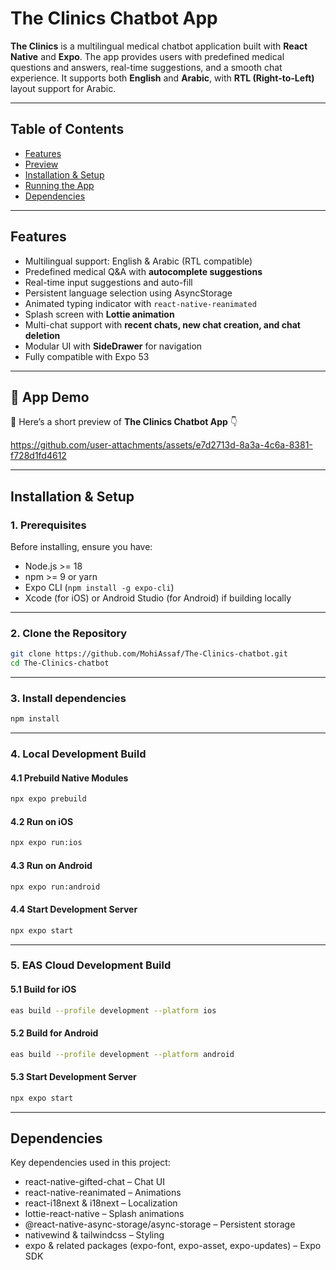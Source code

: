 # The Clinics Chatbot App

**The Clinics** is a multilingual medical chatbot application built with **React Native** and **Expo**. The app provides users with predefined medical questions and answers, real-time suggestions, and a smooth chat experience. It supports both **English** and **Arabic**, with **RTL (Right-to-Left)** layout support for Arabic.

---

## Table of Contents

- [Features](#features)  
- [Preview](#preview)  
- [Installation & Setup](#installation--setup)
- [Running the App](#running-the-app)  
- [Dependencies](#dependencies)  

---

## Features

- Multilingual support: English & Arabic (RTL compatible)  
- Predefined medical Q&A with **autocomplete suggestions**  
- Real-time input suggestions and auto-fill  
- Persistent language selection using AsyncStorage  
- Animated typing indicator with `react-native-reanimated`  
- Splash screen with **Lottie animation**  
- Multi-chat support with **recent chats, new chat creation, and chat deletion**  
- Modular UI with **SideDrawer** for navigation  
- Fully compatible with Expo 53  

---

## 📱 App Demo

🎥 Here’s a short preview of **The Clinics Chatbot App** 👇  

https://github.com/user-attachments/assets/e7d2713d-8a3a-4c6a-8381-f728d1fd4612

---

## Installation & Setup

### 1. Prerequisites
Before installing, ensure you have:
- Node.js >= 18
- npm >= 9 or yarn
- Expo CLI (`npm install -g expo-cli`)
- Xcode (for iOS) or Android Studio (for Android) if building locally

---

### 2. Clone the Repository
```bash
git clone https://github.com/MohiAssaf/The-Clinics-chatbot.git
cd The-Clinics-chatbot
```

---

### 3. Install dependencies

```bash
npm install
```

---

### 4. **Local Development Build**

#### 4.1 Prebuild Native Modules

```bash
npx expo prebuild
```

#### 4.2 Run on iOS

```bash
npx expo run:ios
```

#### 4.3 Run on Android

```bash
npx expo run:android
```

#### 4.4 Start Development Server

```bash
npx expo start
```

---

### 5. **EAS Cloud Development Build**

#### 5.1 Build for iOS

```bash
eas build --profile development --platform ios
```

#### 5.2 Build for Android

```bash
eas build --profile development --platform android
```

#### 5.3 Start Development Server

```bash
npx expo start
```

---

## Dependencies

Key dependencies used in this project:

- react-native-gifted-chat – Chat UI
- react-native-reanimated – Animations
- react-i18next & i18next – Localization
- lottie-react-native – Splash animations
- @react-native-async-storage/async-storage – Persistent storage
- nativewind & tailwindcss – Styling
- expo & related packages (expo-font, expo-asset, expo-updates) – Expo SDK

